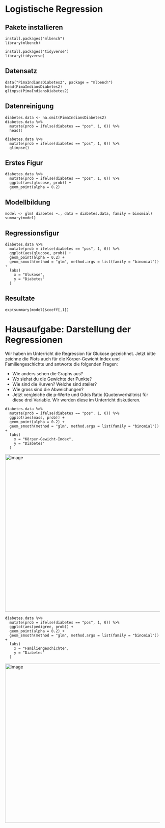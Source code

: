 # Logistische Regression
## Pakete installieren 
```
install.packages("mlbench")
library(mlbench)

install.packages('tidyverse')
library(tidyverse)
```
## Datensatz
```
data("PimaIndiansDiabetes2", package = "mlbench")
head(PimaIndiansDiabetes2)
glimpse(PimaIndiansDiabetes2)
```
## Datenreinigung
```
diabetes.data <- na.omit(PimaIndiansDiabetes2)
diabetes.data %>%
  mutate(prob = ifelse(diabetes == "pos", 1, 0)) %>%
  head()
```
```
diabetes.data %>%
  mutate(prob = ifelse(diabetes == "pos", 1, 0)) %>%
  glimpse()
```
## Erstes Figur
```
diabetes.data %>%
  mutate(prob = ifelse(diabetes == "pos", 1, 0)) %>%
  ggplot(aes(glucose, prob)) +
  geom_point(alpha = 0.2)
```
## Modellbildung
```
model <- glm( diabetes ~., data = diabetes.data, family = binomial)
summary(model)
```
## Regressionsfigur
```
diabetes.data %>%
  mutate(prob = ifelse(diabetes == "pos", 1, 0)) %>%
  ggplot(aes(glucose, prob)) +
  geom_point(alpha = 0.2) +
  geom_smooth(method = "glm", method.args = list(family = "binomial")) +
  labs(
    x = "Glukose",
    y = "Diabetes"
  )
```
## Resultate
```
exp(summary(model)$coeff[,1])
```

# Hausaufgabe: Darstellung der Regressionen

Wir haben im Unterricht die Regression für Glukose gezeichnet. Jetzt bitte zeichne die Plots auch für die Körper-Gewicht Index und Familiengeschichte und antworte die folgenden Fragen:
- Wie anders sehen die Graphs aus?
- Wo siehst du die Gewichte der Punkte?
- Wie sind die Kurven? Welche sind steiler?
- Wie gross sind die Abweichungen?
- Jetzt vergleiche die p-Werte und Odds Ratio (Quotenverhältnis) für diese drei Variable.
Wir werden diese im Unterricht diskutieren.

```
diabetes.data %>%
  mutate(prob = ifelse(diabetes == "pos", 1, 0)) %>%
  ggplot(aes(mass, prob)) +
  geom_point(alpha = 0.2) +
  geom_smooth(method = "glm", method.args = list(family = "binomial")) +
  labs(
    x = "Körper-Gewicht-Index",
    y = "Diabetes"
  )
```
<img width="510" alt="image" src="https://github.com/tbilgin/DataScienceCourse/assets/26571015/7a687b93-838c-47ac-b692-c698d9c67ccd">

```
diabetes.data %>%
  mutate(prob = ifelse(diabetes == "pos", 1, 0)) %>%
  ggplot(aes(pedigree, prob)) +
  geom_point(alpha = 0.2) +
  geom_smooth(method = "glm", method.args = list(family = "binomial")) +
  labs(
    x = "Familiengeschichte",
    y = "Diabetes"
  )
```
<img width="516" alt="image" src="https://github.com/tbilgin/DataScienceCourse/assets/26571015/af7bb53d-1210-42d2-82dd-ebf4af8ffcb7">





